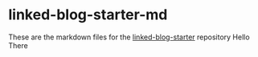 # linked-blog-starter-md
These are the markdown files for the [linked-blog-starter](https://github.com/matthewwong525/linked-blog-starter) repository
Hello There
